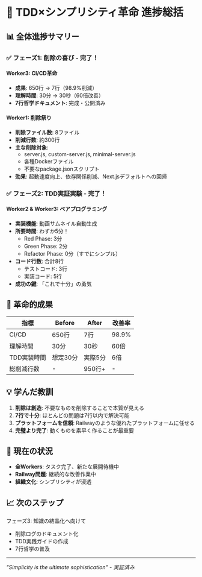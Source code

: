 # 🎯 TDD×シンプリシティ革命 進捗総括

## 📊 全体進捗サマリー

### ✅ フェーズ1: 削除の喜び - **完了！**

#### Worker3: CI/CD革命
- **成果**: 650行 → 7行（98.9%削減）
- **理解時間**: 30分 → 30秒（60倍改善）
- **7行哲学ドキュメント**: 完成・公開済み

#### Worker1: 削除祭り
- **削除ファイル数**: 8ファイル
- **削減行数**: 約300行
- **主な削除対象**:
  - server.js, custom-server.js, minimal-server.js
  - 各種Dockerファイル
  - 不要なpackage.jsonスクリプト
- **効果**: 起動速度向上、依存関係削減、Next.jsデフォルトへの回帰

### ✅ フェーズ2: TDD実証実験 - **完了！**

#### Worker2 & Worker3: ペアプログラミング
- **実装機能**: 動画サムネイル自動生成
- **所要時間**: わずか5分！
  - Red Phase: 3分
  - Green Phase: 2分
  - Refactor Phase: 0分（すでにシンプル）
- **コード行数**: 合計8行
  - テストコード: 3行
  - 実装コード: 5行
- **成功の鍵**: 「これで十分」の勇気

## 🌟 革命的成果

| 指標 | Before | After | 改善率 |
|------|--------|-------|--------|
| CI/CD | 650行 | 7行 | 98.9% |
| 理解時間 | 30分 | 30秒 | 60倍 |
| TDD実装時間 | 想定30分 | 実際5分 | 6倍 |
| 総削減行数 | - | 950行+ | - |

## 💡 学んだ教訓

1. **削除は創造**: 不要なものを削除することで本質が見える
2. **7行で十分**: ほとんどの問題は7行以内で解決可能
3. **プラットフォームを信頼**: Railwayのような優れたプラットフォームに任せる
4. **完璧より完了**: 動くものを素早く作ることが最重要

## 🚀 現在の状況

- **全Workers**: タスク完了、新たな展開待機中
- **Railway問題**: 継続的な改善作業中
- **組織文化**: シンプリシティが浸透

## 📈 次のステップ

フェーズ3: 知識の結晶化へ向けて
- 削除ログのドキュメント化
- TDD実践ガイドの作成
- 7行哲学の普及

---
*"Simplicity is the ultimate sophistication" - 実証済み*